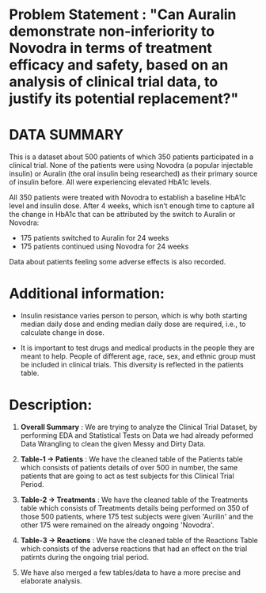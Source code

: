 # **Problem Statement** : "Can Auralin demonstrate non-inferiority to Novodra in terms of treatment efficacy and safety, based on an analysis of clinical trial data, to justify its potential replacement?"

# **DATA SUMMARY**

This is a dataset about 500 patients of which 350 patients participated in a clinical trial. None of the patients were using Novodra (a popular injectable insulin) or Auralin (the oral insulin being researched) as their primary source of insulin before. All were experiencing elevated HbA1c levels.

All 350 patients were treated with Novodra to establish a baseline HbA1c level and insulin dose. After 4 weeks, which isn’t enough time to capture all the change in HbA1c that can be attributed by the switch to Auralin or Novodra:

*   175 patients switched to Auralin for 24 weeks
*  175 patients continued using Novodra for 24 weeks

Data about patients feeling some adverse effects is also recorded.

# **Additional information:**


*   Insulin resistance varies person to person, which is why both starting median daily dose and ending median daily dose are required, i.e., to calculate change in dose.

*   It is important to test drugs and medical products in the people they are meant to help. People of different age, race, sex, and ethnic group must be included in clinical trials. This diversity is reflected in the patients table.

  
# **Description**:
  1. **Overall Summary** : We are trying to analyze the Clinical Trial Dataset, by performing EDA and Statistical Tests on Data we had already peformed Data Wrangling to clean the given Messy and Dirty Data.

  2. **Table-1 -> Patients** : We have the cleaned table of the Patients table which consists of patients details of over 500 in number, the same patients that are going to act as test subjects for this Clinical Trial Period.

  3. **Table-2 -> Treatments** : We have the cleaned table of the Treatments table which consists of Treatments details being performed on 350 of those 500 patients, where 175 test subjects were given 'Aurilin' and the other 175 were remained on the already ongoing 'Novodra'.

  4. **Table-3 -> Reactions** : We have the cleaned table of the Reactions Table which consists of the adverse reactions that had an effect on the trial patirnts during the ongoing trial period.

  5. We have also merged a few tables/data to have a more precise and elaborate analysis.

